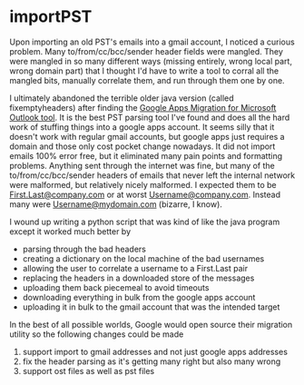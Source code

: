 importPST
=========

Upon importing an old PST's emails into a gmail account, I noticed a curious problem. Many to/from/cc/bcc/sender header fields were mangled. They were mangled in so many different ways (missing entirely, wrong local part, wrong domain part) that I thought I'd have to write a tool to corral all the mangled bits, manually correlate them, and run through them one by one.

I ultimately abandoned the terrible older java version (called fixemptyheaders) after finding the [Google Apps Migration for Microsoft Outlook tool](https://tools.google.com/dlpage/outlookmigration). It is the best PST parsing tool I've found and does all the hard work of stuffing things into a google apps account. It seems silly that it doesn't work with regular gmail accounts, but google apps just requires a domain and those only cost pocket change nowadays. It did not import emails 100% error free, but it eliminated many pain points and formatting problems. Anything sent through the internet was fine, but many of the to/from/cc/bcc/sender headers of emails that never left the internal network were malformed, but relatively nicely malformed. I expected them to be First.Last@company.com or at worst Username@company.com. Instead many were Username@mydomain.com (bizarre, I know).

I wound up writing a python script that was kind of like the java program except it worked much better by
* parsing through the bad headers
* creating a dictionary on the local machine of the bad usernames
* allowing the user to correlate a username to a First.Last pair
* replacing the headers in a downloaded store of the messages
* uploading them back piecemeal to avoid timeouts
* downloading everything in bulk from the google apps account
* uploading it in bulk to the gmail account that was the intended target

In the best of all possible worlds, Google would open source their migration utility so the following changes could be made

1. support import to gmail addresses and not just google apps addresses
2. fix the header parsing as it's getting many right but also many wrong
3. support ost files as well as pst files
